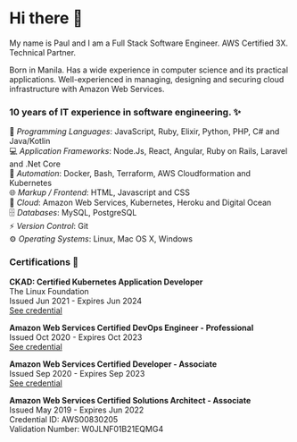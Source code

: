 # Hi there 👋

My name is Paul and I am a Full Stack Software Engineer. AWS Certified 3X. Technical Partner.

Born in Manila. Has a wide experience in computer science and its practical applications. Well-experienced in
managing, designing and securing cloud infrastructure with Amazon Web Services.

### 10 years of IT experience in software engineering. ✨

📝 *Programming Languages*: JavaScript, Ruby, Elixir, Python, PHP, C# and Java/Kotlin<br>
💻 *Application Frameworks*: Node.Js, React, Angular, Ruby on Rails, Laravel and .Net Core<br>
🤖 *Automation*: Docker, Bash, Terraform, AWS Cloudformation and Kubernetes<br>
🌐 *Markup / Frontend*: HTML, Javascript and CSS<br>
🎈 *Cloud*: Amazon Web Services, Kubernetes, Heroku and Digital Ocean<br>
🗄 *Databases*: MySQL, PostgreSQL<br>
⚡ *Version Control*: Git<br>
⚙️ *Operating Systems*: Linux, Mac OS X, Windows<br>

### Certifications 🔖


**CKAD: Certified Kubernetes Application Developer**<br>
The Linux Foundation<br>
Issued Jun 2021 - Expires Jun 2024<br>
[See credential](https://www.credly.com/badges/2733f333-0ee7-4008-8336-1c02d6e2a6f8)<br>

**Amazon Web Services Certified DevOps Engineer - Professional**<br>
Issued Oct 2020 - Expires Oct 2023<br>
[See credential](https://www.credly.com/badges/f7c14603-6094-4048-9908-37410cb90a9d)<br>

**Amazon Web Services Certified Developer - Associate**<br>
Issued Sep 2020 - Expires Sep 2023<br>
[See credential](https://www.credly.com/badges/664032ed-7de2-4521-b706-07b2de147fcf)<br>

**Amazon Web Services Certified Solutions Architect - Associate**<br>
Issued May 2019 - Expires Jun 2022<br>
Credential ID: AWS00830205<br>
Validation Number: W0JLNF01B21EQMG4<br>

<!--
**w3kp/w3kp** is a ✨ _special_ ✨ repository because its `README.md` (this file) appears on your GitHub profile.

Here are some ideas to get you started:

- 🔭 I’m currently working on ...
- 🌱 I’m currently learning ...
- 👯 I’m looking to collaborate on ...
- 🤔 I’m looking for help with ...
- 💬 Ask me about ...
- 📫 How to reach me: ...
- 😄 Pronouns: ...
- ⚡ Fun fact: ...
-->
